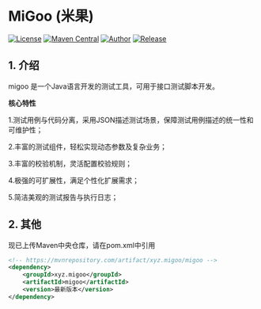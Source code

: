 # MiGoo (米果)

[![License](http://img.shields.io/badge/license-MIT-blue.svg)](https://github.com/XiaoMiSum/MiGoo/blob/master/LICENSE)
[![Maven Central](https://maven-badges.herokuapp.com/maven-central/xyz.migoo/migoo/badge.svg)](https://maven-badges.herokuapp.com/maven-central/xyz.migoo/migoo)
[![Author](https://img.shields.io/badge/Author-xiaomi-yellow.svg)](https://github.com/XiaoMiSum)
[![Release](https://img.shields.io/github/release/XiaoMiSum/migoo.svg)](https://github.com/XiaoMiSum/MiGoo/releases)
## 1. 介绍

migoo 是一个Java语言开发的测试工具，可用于接口测试脚本开发。
    
**核心特性**

1.测试用例与代码分离，采用JSON描述测试场景，保障测试用例描述的统一性和可维护性；

2.丰富的测试组件，轻松实现动态参数及复杂业务；

3.丰富的校验机制，灵活配置校验规则；

4.极强的可扩展性，满足个性化扩展需求；

5.简洁美观的测试报告与执行日志；
 
## 2. 其他

现已上传Maven中央仓库，请在pom.xml中引用

``` xml
<!-- https://mvnrepository.com/artifact/xyz.migoo/migoo -->
<dependency>
    <groupId>xyz.migoo</groupId>
    <artifactId>migoo</artifactId>
    <version>最新版本</version>
</dependency>
```
